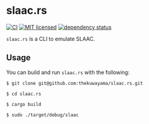# slaac.rs

[![CI](https://github.com/thekuwayama/slaac.rs/workflows/CI/badge.svg)](https://github.com/thekuwayama/slaac.rs/actions?workflow=CI)
[![MIT licensed](https://img.shields.io/badge/license-MIT-brightgreen.svg)](https://raw.githubusercontent.com/thekuwayama/slaac.rs/master/LICENSE.txt)
[![dependency status](https://deps.rs/repo/github/thekuwayama/slaac.rs/status.svg)](https://deps.rs/repo/github/thekuwayama/slaac.rs)

`slaac.rs` is a CLI to emulate SLAAC.


## Usage

You can build and run `slaac.rs` with the following:

```
$ git clone git@github.com:thekuwayama/slaac.rs.git

$ cd slaac.rs

$ cargo build

$ sudo ./target/debug/slaac
```
